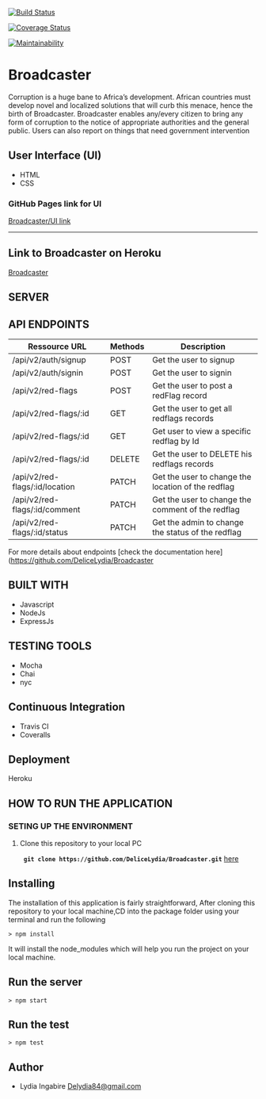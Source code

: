 [![Build Status](https://travis-ci.org/DeliceLydia/Broadcaster.svg?branch=develop)](https://travis-ci.org/DeliceLydia/Broadcaster)

[![Coverage Status](https://coveralls.io/repos/github/DeliceLydia/Broadcaster/badge.svg?branch=develop)](https://coveralls.io/github/DeliceLydia/Broadcaster?branch=develop)

[![Maintainability](https://api.codeclimate.com/v1/badges/0b8cead42355c4071831/maintainability)](https://codeclimate.com/github/DeliceLydia/Broadcaster/maintainability)

# Broadcaster
Corruption is a huge bane to Africa’s development. African countries must develop novel and localized solutions that will curb this menace, hence the birth of Broadcaster. Broadcaster enables any/every citizen to bring any form of corruption to the notice of appropriate authorities and the general public. Users can also report on things that need government intervention

## User Interface (UI)
* HTML
* CSS

### GitHub Pages link for UI
[Broadcaster/UI link](https://delicelydia.github.io/Broadcaster/UI/html/index.html)

---------------------------------------------------------------------

## Link to Broadcaster on Heroku

[Broadcaster](https://broadcaster1.herokuapp.com) 

## SERVER

## API ENDPOINTS

| Ressource URL | Methods  | Description  |
| ------- | --- | --- |
| /api/v2/auth/signup| POST | Get the user to signup |
| /api/v2/auth/signin | POST | Get the user to signin|
| /api/v2/red-flags | POST | Get the user to post a redFlag record |
| /api/v2/red-flags/:id | GET | Get the user to get all redflags records |
 /api/v2/red-flags/:id | GET |Get user to view a specific redflag by Id  |
| /api/v2/red-flags/:id | DELETE| Get the user to DELETE his redflags records |
| /api/v2/red-flags/:id/location| PATCH | Get the user to change the location of the redflag|
| /api/v2/red-flags/:id/comment| PATCH | Get the user to change the comment of the redflag|
| /api/v2/red-flags/:id/status| PATCH | Get the admin to change the status of the redflag|

For more details about endpoints [check the documentation here](https://github.com/DeliceLydia/Broadcaster

## BUILT WITH

 * Javascript
 * NodeJs
 * ExpressJs

## TESTING TOOLS

 * Mocha
 * Chai
 * nyc

 ## Continuous Integration

* Travis CI
* Coveralls

## Deployment

Heroku

 ## HOW TO RUN THE APPLICATION

 ### SETING UP THE ENVIRONMENT
 
 1. Clone this repository to your local PC

    **` git clone https://github.com/DeliceLydia/Broadcaster.git`** [here](https://github.com/DeliceLydia/Broadcaster)

## Installing
The installation of this application is fairly straightforward, After cloning this repository to your local machine,CD into the package folder using your terminal and run the following

```
> npm install
```

It will install the node_modules which will help you run the project on your local machine.

## Run the server
```
> npm start
```
## Run the test
```
> npm test
```


## Author
- Lydia Ingabire <Delydia84@gmail.com>

